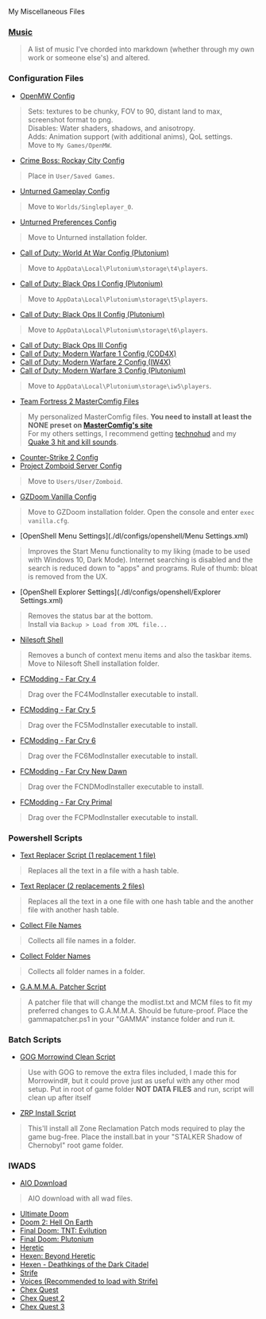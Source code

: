 
My Miscellaneous Files

### [Music](./music)
> A list of music I've chorded into markdown (whether through my own work or someone else's) and altered.

### Configuration Files
- [OpenMW Config](./dl/configs/openmw/settings.cfg)
> Sets: textures to be chunky, FOV to 90, distant land to max, screenshot format to png.  
Disables: Water shaders, shadows, and anisotropy.  
Adds: Animation support (with additional anims), QoL settings.  
Move to `My Games/OpenMW`.
- [Crime Boss: Rockay City Config](./dl/configs/crimeboss)
> Place in `User/Saved Games`.
- [Unturned Gameplay Config](./dl/configs/unturned/gameplay/Config.json)
> Move to `Worlds/Singleplayer_0`.
- [Unturned Preferences Config](./dl/configs/unturned/preferences/Preferences.json)
> Move to Unturned installation folder.
- [Call of Duty: World At War Config (Plutonium)](./dl/configs/callofduty/worldatwarplutonium)
> Move to `AppData\Local\Plutonium\storage\t4\players`.
- [Call of Duty: Black Ops I Config (Plutonium)](./dl/configs/callofduty/blackops1plutonium)
> Move to `AppData\Local\Plutonium\storage\t5\players`.
- [Call of Duty: Black Ops II Config (Plutonium)](./dl/configs/callofduty/blackops2plutonium)
> Move to `AppData\Local\Plutonium\storage\t6\players`.
- [Call of Duty: Black Ops III Config](./dl/configs/callofduty/blackops3/config.ini)
- [Call of Duty: Modern Warfare 1 Config (COD4X)](./dl/configs/callofduty/modernwarfare1cod4x)
- [Call of Duty: Modern Warfare 2 Config (IW4X)](./dl/configs/callofduty/modernwarfare2iw4x)
- [Call of Duty: Modern Warfare 3 Config (Plutonium)](./dl/configs/callofduty/modernwarfare3plutonium)
> Move to `AppData\Local\Plutonium\storage\iw5\players`.
- [Team Fortress 2 MasterComfig Files](./dl/configs/teamfortress2)
> My personalized MasterComfig files. **You need to install at least the NONE preset on [MasterComfig's site](https://comfig.app)**  
For my others settings, I recommend getting [technohud](https://github.com/tekunotri/technohud/releases/latest) and my [Quake 3 hit and kill sounds](https://biblioklept.github.io/mods/team-fortress-2/#quake-3-hit--kill-sounds).
- [Counter-Strike 2 Config](./dl/configs/counterstrike2/autoexec.cfg)
- [Project Zomboid Server Config](./dl/configs/zomboid)
> Move to `Users/User/Zomboid`.
- [GZDoom Vanilla Config](./dl/configs/gzdoom/vanilla.cfg)
> Move to GZDoom installation folder. Open the console and enter `exec vanilla.cfg`.
- [OpenShell Menu Settings](./dl/configs/openshell/Menu Settings.xml)
> Improves the Start Menu functionality to my liking (made to be used with Windows 10, Dark Mode). Internet searching is disabled and the search is reduced down to "apps" and programs. Rule of thumb: bloat is removed from the UX.
- [OpenShell Explorer Settings](./dl/configs/openshell/Explorer Settings.xml)
> Removes the status bar at the bottom.  
Install via `Backup > Load from XML file...`
- [Nilesoft Shell](./dl/configs/nilesoftshell/shell.nss)
> Removes a bunch of context menu items and also the taskbar items.  
Move to Nilesoft Shell installation folder.
- [FCModding - Far Cry 4](./dl/configs/fcmodding/FC4.a3p)
> Drag over the FC4ModInstaller executable to install.
- [FCModding - Far Cry 5](./dl/configs/fcmodding/FC5.a3p)
> Drag over the FC5ModInstaller executable to install.
- [FCModding - Far Cry 6](./dl/configs/fcmodding/FC6.a3p)
> Drag over the FC6ModInstaller executable to install.
- [FCModding - Far Cry New Dawn](./dl/configs/fcmodding/FCND.a3p)
> Drag over the FCNDModInstaller executable to install.
- [FCModding - Far Cry Primal](./dl/configs/fcmodding/FCP.a3p)
> Drag over the FCPModInstaller executable to install.

### Powershell Scripts
- [Text Replacer Script (1 replacement 1 file)](./dl/scripts/textreplacer-1.ps1)
> Replaces all the text in a file with a hash table.
- [Text Replacer (2 replacements 2 files)](./dl/scripts/textreplacer-2.ps1)
> Replaces all the text in a one file with one hash table and the another file with another hash table.
- [Collect File Names](./dl/scripts/collectfilenames.ps1)
> Collects all file names in a folder.
- [Collect Folder Names](./dl/scripts/collectfoldernames.ps1)
> Collects all folder names in a folder.
- [G.A.M.M.A. Patcher Script](./dl/scripts/gammapatcher.ps1)
> A patcher file that will change the modlist.txt and MCM files to fit my preferred changes to G.A.M.M.A. Should be future-proof. Place the gammapatcher.ps1 in your "GAMMA" instance folder and run it.

### Batch Scripts
- [GOG Morrowind Clean Script](./dl/scripts/gogmwclean.bat)
> Use with GOG to remove the extra files included, I made this for Morrowind#, but it could prove just as useful with any other mod setup. Put in root of game folder **NOT DATA FILES** and run, script will clean up after itself
- [ZRP Install Script](./dl/scripts/zrpinstall.bat)
> This'll install all Zone Reclamation Patch mods required to play the game bug-free. Place the install.bat in your "STALKER Shadow of Chernobyl" root game folder.

### IWADS
- [AIO Download](./dl/iwads/aio.7z)
> AIO download with all wad files.
- [Ultimate Doom](./dl/iwads/doomu.wad)
- [Doom 2: Hell On Earth](./dl/iwads/doom2.wad)
- [Final Doom: TNT: Evilution](./dl/iwads/tnt.wad)
- [Final Doom: Plutonium](./dl/iwads/plutonium.wad)
- [Heretic](./dl/iwads/heretic.wad)
- [Hexen: Beyond Heretic](./dl/iwads/hexen.wad)
- [Hexen - Deathkings of the Dark Citadel](./dl/iwads/hexdd.wad)
- [Strife](./dl/iwads/strife1.wad)
- [Voices (Recommended to load with Strife)](./dl/iwads/voices.wad)
- [Chex Quest](./dl/iwads/chex.wad)
- [Chex Quest 2](./dl/iwads/chex2.wad)
- [Chex Quest 3](./dl/iwads/chex3.wad)